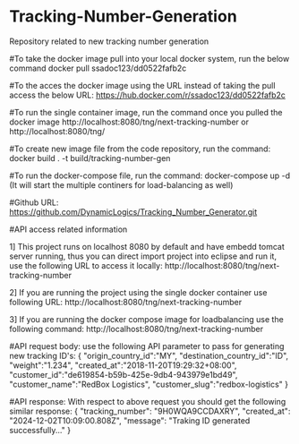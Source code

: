 # Tracking-Number-Generation
Repository related to new tracking number generation

#To take the docker image pull into your local docker system, run the below command
docker pull ssadoc123/dd0522fafb2c

#To the acces the docker image using the URL instead of taking the pull access the below URL: https://hub.docker.com/r/ssadoc123/dd0522fafb2c

#To run the single container image, run the command once you pulled the docker image http://localhost:8080/tng/next-tracking-number or http://localhost:8080/tng/<pulled-docker-image-id>

#To create new image file from the code repository, run the command: docker build . -t build/tracking-number-gen 

#To run the docker-compose file, run the command: docker-compose up -d (It will start the multiple continers for load-balancing as well)

#Github URL: https://github.com/DynamicLogics/Tracking_Number_Generator.git


#API access related information

1] This project runs on localhost 8080 by default and have embedd tomcat server running, thus you can direct import project into eclipse and run it, use the following URL to access it locally:
http://localhost:8080/tng/next-tracking-number

2] If you are running the project using the single docker container use following URL:
http://localhost:8080/tng/next-tracking-number

3] If you are running the docker compose image for loadbalancing use the following command:
http://localhost:8080/tng/next-tracking-number

#API request body:
use the following API parameter to pass for generating new tracking ID's:
{
	"origin_country_id":"MY",
	"destination_country_id":"ID",
	"weight":"1.234",
	"created_at":"2018-11-20T19:29:32+08:00",
	"customer_id":"de619854-b59b-425e-9db4-943979e1bd49",
	"customer_name":"RedBox Logistics",
	"customer_slug":"redbox-logistics"
}

#API response:
With respect to above request you should get the following similar response:
{
    "tracking_number": "9H0WQA9CCDAXRY",
    "created_at": "2024-12-02T10:09:00.808Z",
    "message": "Traking ID generated successfully..."
}
